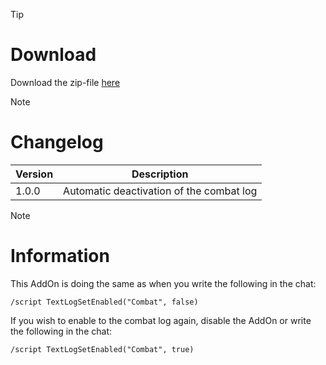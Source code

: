> [!TIP]
> # Download
> Download the zip-file [here](https://github.com/Makume/Return-Of-Reckoning-DisableCombatLog/blob/8f3ea49228b2b2b81c0c0f3a4b33bd1fbe320277/DisableCombatLog.zip)

> [!NOTE]
> # Changelog
> 
> | Version  | Description |
> | ------------- | ------------- |
> | 1.0.0  | Automatic deactivation of the combat log |


> [!NOTE]
> # Information
> 
> This AddOn is doing the same as when you write the following in the chat:
> 
> `/script TextLogSetEnabled("Combat", false)`
> 
> If you wish to enable to the combat log again, disable the AddOn or write the following in the chat:
> 
> `/script TextLogSetEnabled("Combat", true)`